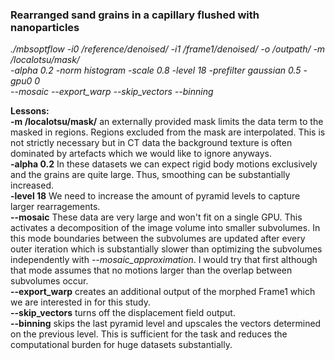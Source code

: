 ### Rearranged sand grains in a capillary flushed with nanoparticles 

*./mbsoptflow -i0 /reference/denoised/ -i1 /frame1/denoised/ -o /outpath/ -m /localotsu/mask/<br> -alpha 0.2 -norm histogram -scale 0.8 -level 18  -prefilter gaussian 0.5 -gpu0 0<br>--mosaic --export_warp --skip_vectors --binning*

**Lessons:**
<br>
**-m /localotsu/mask/** an externally provided mask limits the data term to the masked in regions. Regions excluded from the mask are interpolated. This is not strictly necessary but in CT data the background texture is often dominated by artefacts which we would like to ignore anyways.
<br>
**-alpha 0.2** In these datasets we can expect rigid body motions exclusively and the grains are quite large. Thus, smoothing can be substantially increased.
<br>
**-level 18** We need to increase the amount of pyramid levels to capture larger rearragements.
<br>
**--mosaic** These data are very large and won't fit on a single GPU. This activates a decomposition of the image volume into smaller subvolumes. In this mode boundaries between the subvolumes are updated after every outer iteration which is substantially slower than optimizing the subvolumes independently with *--mosaic_approximation*. I would try that first although that mode assumes that no motions larger than the overlap between subvolumes occur.
<br>
**--export_warp** creates an additional output of the morphed Frame1 which we are interested in for this study.
<br>
**--skip_vectors** turns off the displacement field output.
<br>
**--binning** skips the last pyramid level and upscales the vectors determined on the previous level. This is sufficient for the task and reduces the computational burden for huge datasets substantially.
<br>
